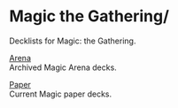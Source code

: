 # Magic the Gathering/

Decklists for Magic: the Gathering.

[Arena]()<br>
Archived Magic Arena decks.

[Paper]()<br>
Current Magic paper decks.
